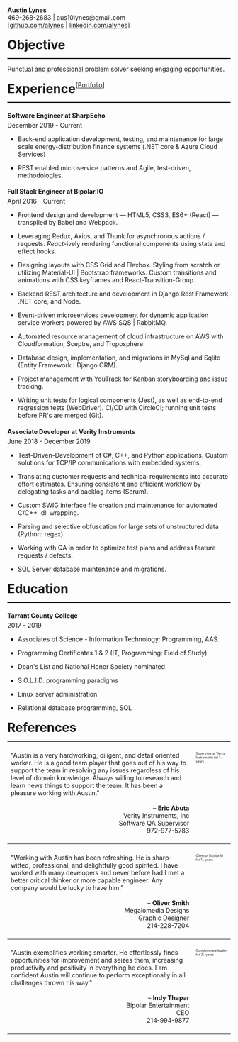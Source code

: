 
<h4 style="margin-block-end: 0"> Austin Lynes </h4>
<p style="margin-block-start: 0">
469-268-2683 | aus10lynes@gmail.com<br/>
[<a href="https://github.com/alynes">github.com/alynes</a> | <a href="https://linkedin.com/in/alynes">linkedin.com/alynes</a>]<br/>
</p>

<div style="width: 100%; height: 2em; padding: 0.37em 0 0.37em 0;">
<h1 style="float: left; width: auto; margin: 0">Objective</h1>
</div>

<hr style="height: 2px; background-color: black; border: none;"/>

Punctual and professional problem solver seeking engaging opportunities.

<div style="width: 100%; height: 2em; padding: 0.37em 0 0.37em 0;">
<h1 style="float: left; width: auto; margin: 0">Experience</h1>
<div style="float: left">[</div><a href="https://alynes.github.io/portfolio/" style="float: left">Portfolio</a>]
</div>

<hr style="height: 2px; background-color: black; border: none;"/>

<h4 style="margin-block-end: 5px">Software Engineer at SharpEcho</h4> 
December 2019 - Current

- Back-end application development, testing, and maintenance for large scale energy-distribution finance systems
(.NET core & Azure Cloud Services)

- REST enabled microservice patterns and Agile, test-driven, methodologies.

<h4 style="margin-block-end: 5px">Full Stack Engineer at Bipolar.IO</h4> 
April 2016 - Current

- Frontend design and development — HTML5, CSS3, ES6+ (React) — transpiled by Babel and Webpack. 

- Leveraging Redux, Axios, and Thunk for asynchronous actions / requests. 
<em>React</em>-ively rendering functional components using state and effect hooks.

- Designing layouts with CSS Grid and Flexbox. Styling from scratch or utilizing Material-UI | Bootstrap frameworks. 
Custom transitions and animations with CSS keyframes and React-Transition-Group.

- Backend REST architecture and development in Django Rest Framework, .NET core, and Node.

- Event-driven microservices development for dynamic application service workers powered by AWS SQS | RabbitMQ.

- Automated resource management of cloud infrastructure on AWS with Cloudformation, Sceptre, and Troposphere.

- Database design, implementation, and migrations in MySql and Sqlite (Entity Framework | Django ORM).

- Project management with YouTrack for Kanban storyboarding and issue tracking.

- Writing unit tests for logical components (Jest), as well as end-to-end regression tests (WebDriver).
CI/CD with CircleCI; running unit tests before PR's are merged (Git).

<h4 style="margin-block-end: 5px">Associate Developer at Verity Instruments</h4>
June 2018 - December 2019

- Test-Driven-Development of C#, C++, and Python applications. Custom solutions for
TCP/IP communications with embedded systems.

- Translating customer requests and technical requirements into accurate effort estimates. 
Ensuring consistent and efficient workflow by delegating tasks and backlog items (Scrum).

- Custom SWIG interface file creation and maintenance for automated C/C++ .dll wrapping.

- Parsing and selective obfuscation for large sets of unstructured data (Python: regex).

- Working with QA in order to optimize test plans and address feature requests / defects.

- SQL Server database maintenance and migrations.


<div style="width: 100%; height: 2em; padding: 0.37em 0 0.37em 0;">
<h1 style="float: left; width: auto; margin: 0">Education</h1>
</div>

<hr style="height: 2px; background-color: black; border: none;"/>


<h4 style="margin-block-end: 5px">Tarrant County College</h4>
2017 - 2019

- Associates of Science - Information Technology: Programming, AAS.

- Programming Certificates 1 & 2 (IT, Programming: Field of Study)

- Dean's List and National Honor Society nominated

- S.O.L.I.D. programming paradigms

- Linux server administration

- Relational database programming, SQL

<div style="width: 100%; height: 2em; padding: 0.37em 0 0.37em 0;">
<h1 style="float: left; width: auto; margin: 0">References</h1>
</div>

<hr style="height: 2px; background-color: black; border: none;"/>

<div class="my-table">
    <div class="table-row">
        <div class="col1">
            <div class="p-quote">
                "Austin is a very hardworking, diligent, and detail oriented worker. 
                He is a good team player that goes out of his way to support the team in resolving any issues regardless of his level of domain knowledge. 
                Always willing to research and learn news things to support the team. It has been a pleasure working with Austin."
            </div>
            <br/>
            <div class="p-info">
                – <strong>Eric Abuta</strong><br/>
                Verity Instruments, Inc<br/>
                Software QA Supervisor<br/>
                972-977-5783<br/>
            </div>
        </div>
        <div class="col2">
            <div>
                Supervisor at Verity Instruments for 1+ years
            </div>
        </div>
    </div>
    <hr/>
    <div class="table-row">
        <div class="col1">
            <div class="p-quote">
                "Working with Austin has been refreshing. He is sharp-witted, professional, and 
                delightfully good spirited. I have worked with many developers and never before had I met a 
                better critical thinker or more capable engineer. Any company would be lucky to have him."
            </div>
            <br/>
            <div class="p-info">
                – <strong>Oliver Smith</strong><br/>
                Megalomedia Designs<br/>
                Graphic Designer<br/>
                214-228-7204<br/>
            </div>
        </div>
        <div class="col2">
            <div>
                Client of Bipolar.IO for 1+ years
            </div>
        </div>
    </div>
    <hr/>
    <div class="table-row">
        <div class="col1">
            <div class="p-quote">
                "Austin exemplifies working smarter.
                He effortlessly finds opportunities for improvement and seizes them, 
                increasing productivity and positivity in everything he does.
                I am confident Austin will continue to perform exceptionally in all challenges thrown his way."
            </div>
            <br/>
            <div class="p-info">
                – <strong>Indy Thapar</strong><br/>
                Bipolar Entertainment<br/>
                CEO<br/>
                214-994-9877<br/>
            </div>
        </div>
        <div class="col2">
            <div>
                Conglomerate leader for 3+ years
            </div>
        </div>
    </div>
    <hr/>

        
</div>

<style>
td {
    margin: 0;
    padding: 0;
    
}

.my-table {
    position: relative;
    width: 100%;

}

.table-row {
    display: inline-block;
    width: 100%;
}

.col1 {
    width: 80%;
    display: flex;
    flex-direction: column;
    padding: 1.5%;
    float:left;

}

.col2 {
    width: 14%;
    float: left;
    font-size: 0.5em;
    padding: 1.5%;
   
}

.p-quote {
    
}

.p-info {
    text-align: right;
}

</style>